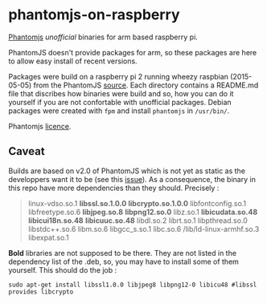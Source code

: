 # phantomjs-on-raspberry
[Phantomjs](http://phantomjs.org/) *unofficial* binaries for arm based raspberry pi.

PhantomJS doesn't provide packages for arm, so these packages are here
to allow easy install of recent versions.

Packages were build on a raspberry pi 2 running wheezy raspbian (2015-05-05) from the PhantomJS
[source](https://github.com/ariya/phantomjs). Each directory contains a README.md
file that discribes how binaries were build and so, how you can do it yourself
if you are not confortable with unofficial packages. Debian packages were created with
`fpm` and install `phantomjs` in `/usr/bin/`.

Phantomjs [licence](https://github.com/ariya/phantomjs/blob/master/LICENSE.BSD).

## Caveat

Builds are based on v2.0 of PhantomJS which is not yet as static as the developpers want it to be
(see this [issue](https://github.com/ariya/phantomjs/issues/12948)). As a consequence, the binary
in this repo have more dependencies than they should. Precisely :

> linux-vdso.so.1
> **libssl.so.1.0.0**
> **libcrypto.so.1.0.0**
> libfontconfig.so.1
> libfreetype.so.6
> **libjpeg.so.8**
> **libpng12.so.0**
> libz.so.1
> **libicudata.so.48**
> **libicui18n.so.48**
> **libicuuc.so.48**
> libdl.so.2
> librt.so.1
> libpthread.so.0
> libstdc++.so.6
> libm.so.6
> libgcc_s.so.1
> libc.so.6
> /lib/ld-linux-armhf.so.3
> libexpat.so.1

**Bold** libraries are not supposed to be there. They are not listed in the dependency list
of the .deb, so, you may have to install some of them yourself. This should do the job :

```
sudo apt-get install libssl1.0.0 libjpeg8 libpng12-0 libicu48 #libssl provides libcrypto
```
